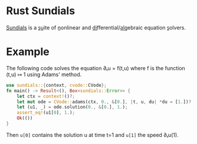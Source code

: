 Rust Sundials
=============

[Sundials][] is a s̲u̲ite of n̲onlinear and d̲i̲fferential/a̲l̲gebraic
equation s̲olvers.


# Example

The following code solves the equation ∂ₜu = f(t,u) where f is the
function (t,u) ↦ 1 using Adams' method.

```rust
use sundials::{context, cvode::CVode};
fn main() -> Result<(), Box<sundials::Error>> {
    let ctx = context!()?;
    let mut ode = CVode::adams(ctx, 0., &[0.], |t, u, du| *du = [1.])?;
    let (u1, _) = ode.solution(0., &[0.], 1.);
    assert_eq!(u1[0], 1.);
    Ok(())
}
```

Then `u[0]` contains the solution u at time t=1 and `u[1]` the
speed ∂ₜu(1).


[Sundials]: https://computing.llnl.gov/projects/sundials

